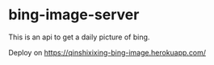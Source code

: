 # bing-image-server
This is an api to get a daily picture of bing.

Deploy on https://qinshixixing-bing-image.herokuapp.com/

